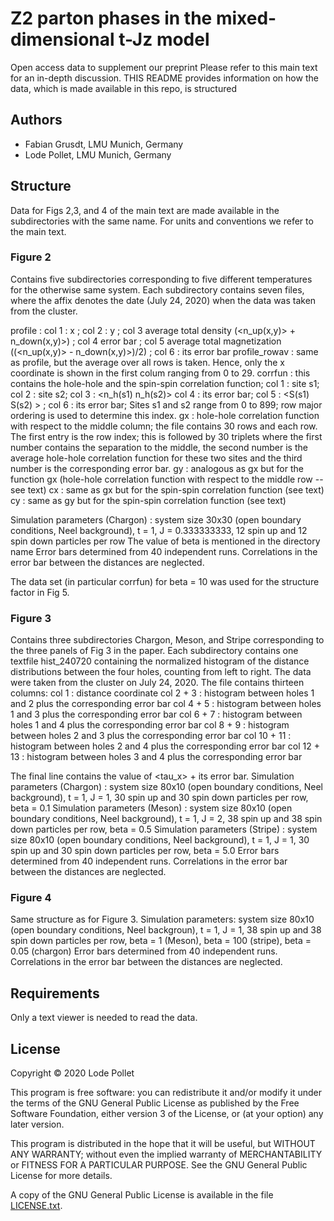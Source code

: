 Z2 parton phases in the mixed-dimensional t-Jz model
====================================================

Open access data to supplement our preprint []()
Please refer to this main text for an in-depth discussion.
THIS README provides information on how the data, which is made available in this repo, is structured

Authors
-------
* Fabian Grusdt, LMU Munich, Germany
* Lode Pollet, LMU Munich, Germany

Structure
---------

Data for Figs 2,3, and 4 of the main text are made available in the subdirectories with the same name.
For units and conventions we refer to the main text.

### Figure 2

Contains five subdirectories corresponding to five different temperatures for the otherwise same system.
Each subdirectory contains seven files, where the affix denotes the date (July 24, 2020) when the data was taken from the cluster.

profile : col 1 : x ; col 2 : y ; col 3 average total density (<n_up(x,y)> + n_down(x,y)>) ; col 4 error bar ; col 5 average total magnetization ((<n_up(x,y)> - n_down(x,y)>)/2) ; col 6 : its error bar 
profile_rowav : same as profile, but the average over all rows is taken. Hence, only the x coordinate is shown in the first colum ranging from 0 to 29.
corrfun : this contains the hole-hole and the spin-spin correlation function; col 1 : site s1; col 2 : site s2; col 3 : <n_h(s1) n_h(s2)> col 4 : its error bar; col 5 : <S(s1) S(s2) > ; col 6 : its error bar; Sites s1 and s2 range from 0 to 899; row major ordering is used to determine this index.
gx : hole-hole correlation function with respect to the middle column; the file contains 30 rows and each row. The first entry is the row index; this is followed by 30 triplets where the first number contains the separation to the middle, the second number is the average hole-hole correlation function for these two sites and the third number is the corresponding error bar.
gy : analogous as gx but for the function gx (hole-hole correlation function with respect to the middle row -- see text)
cx : same as gx but for the spin-spin correlation function (see text) 
cy : same as gy but for the spin-spin correlation function (see text)


Simulation parameters (Chargon) : system size 30x30 (open boundary conditions, Neel background), t = 1, J = 0.333333333, 12 spin up and 12 spin down particles per row
The value of beta is mentioned in the directory name 
Error bars determined from 40 independent runs. Correlations in the error bar between the distances are neglected.

The data set (in particular corrfun) for beta = 10 was used for the structure factor in Fig 5.

### Figure 3

Contains three subdirectories Chargon, Meson, and Stripe corresponding to the three panels of Fig 3 in the paper.
Each subdirectory contains one textfile hist_240720 containing the normalized histogram of the distance distributions between the four holes, counting from left to right. The data were taken from the cluster on July 24, 2020.
The file contains thirteen columns:
col 1       : distance coordinate
col 2  + 3  : histogram between holes 1 and 2 plus the corresponding error bar
col 4  + 5  : histogram between holes 1 and 3 plus the corresponding error bar
col 6  + 7  : histogram between holes 1 and 4 plus the corresponding error bar
col 8  + 9  : histogram between holes 2 and 3 plus the corresponding error bar
col 10 + 11 : histogram between holes 2 and 4 plus the corresponding error bar
col 12 + 13 : histogram between holes 3 and 4 plus the corresponding error bar

The final line contains the value of <tau_x> + its error bar.
Simulation parameters (Chargon) : system size 80x10 (open boundary conditions, Neel background), t = 1, J = 1, 30 spin up and 30 spin down particles per row, beta = 0.1 
Simulation parameters (Meson) : system size 80x10 (open boundary conditions, Neel background), t = 1, J = 2, 38 spin up and 38 spin down particles per row, beta = 0.5
Simulation parameters (Stripe) : system size 80x10 (open boundary conditions, Neel background), t = 1, J = 1, 30 spin up and 30 spin down particles per row, beta = 5.0 
Error bars determined from 40 independent runs. Correlations in the error bar between the distances are neglected.


### Figure 4

Same structure as for Figure 3.
Simulation parameters: system size 80x10 (open boundary conditions, Neel backgroun), t = 1, J = 1, 38 spin up and 38 spin down particles per row, beta = 1 (Meson), beta = 100 (stripe), beta = 0.05 (chargon)
Error bars determined from 40 independent runs. Correlations in the error bar between the distances are neglected.

Requirements
------------

Only a text viewer is needed to read the data. 
  


License
-------

Copyright © 2020  Lode Pollet

This program is free software: you can redistribute it and/or modify
it under the terms of the GNU General Public License as published by
the Free Software Foundation, either version 3 of the License, or
(at your option) any later version.

This program is distributed in the hope that it will be useful,
but WITHOUT ANY WARRANTY; without even the implied warranty of
MERCHANTABILITY or FITNESS FOR A PARTICULAR PURPOSE.  See the
GNU General Public License for more details.

A copy of the GNU General Public License is available in the
file [LICENSE.txt](LICENSE.txt).
